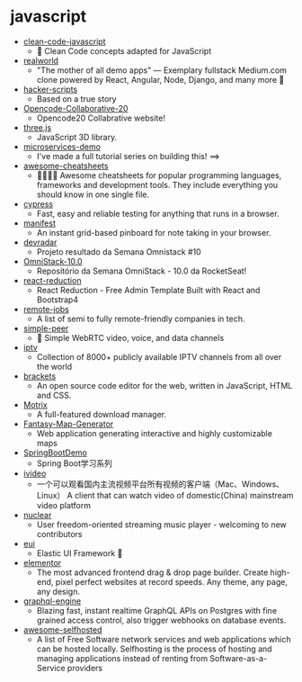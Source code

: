 # javascript
- [clean-code-javascript](https://github.com/ryanmcdermott/clean-code-javascript)
  - 🛁 Clean Code concepts adapted for JavaScript
- [realworld](https://github.com/gothinkster/realworld)
  - "The mother of all demo apps" — Exemplary fullstack Medium.com clone powered by React, Angular, Node, Django, and many more 🏅
- [hacker-scripts](https://github.com/NARKOZ/hacker-scripts)
  - Based on a true story
- [Opencode-Collaborative-20](https://github.com/opencodeiiita/Opencode-Collaborative-20)
  - Opencode20 Collabrative website!
- [three.js](https://github.com/mrdoob/three.js)
  - JavaScript 3D library.
- [microservices-demo](https://github.com/lucaschen/microservices-demo)
  - I've made a full tutorial series on building this! ==>
- [awesome-cheatsheets](https://github.com/LeCoupa/awesome-cheatsheets)
  - 👩‍💻👨‍💻 Awesome cheatsheets for popular programming languages, frameworks and development tools. They include everything you should know in one single file.
- [cypress](https://github.com/cypress-io/cypress)
  - Fast, easy and reliable testing for anything that runs in a browser.
- [manifest](https://github.com/jonathontoon/manifest)
  - An instant grid-based pinboard for note taking in your browser.
- [devradar](https://github.com/filipedeschamps/devradar)
  - Projeto resultado da Semana Omnistack #10
- [OmniStack-10.0](https://github.com/fl4m3x/OmniStack-10.0)
  - Repositório da Semana OmniStack - 10.0 da RocketSeat!
- [react-reduction](https://github.com/reduction-admin/react-reduction)
  - React Reduction - Free Admin Template Built with React and Bootstrap4
- [remote-jobs](https://github.com/remoteintech/remote-jobs)
  - A list of semi to fully remote-friendly companies in tech.
- [simple-peer](https://github.com/feross/simple-peer)
  - 📡 Simple WebRTC video, voice, and data channels
- [iptv](https://github.com/iptv-org/iptv)
  - Collection of 8000+ publicly available IPTV channels from all over the world
- [brackets](https://github.com/adobe/brackets)
  - An open source code editor for the web, written in JavaScript, HTML and CSS.
- [Motrix](https://github.com/agalwood/Motrix)
  - A full-featured download manager.
- [Fantasy-Map-Generator](https://github.com/Azgaar/Fantasy-Map-Generator)
  - Web application generating interactive and highly customizable maps
- [SpringBootDemo](https://github.com/tengj/SpringBootDemo)
  - Spring Boot学习系列
- [ivideo](https://github.com/phobal/ivideo)
  - 一个可以观看国内主流视频平台所有视频的客户端（Mac、Windows、Linux） A client that can watch video of domestic(China) mainstream video platform
- [nuclear](https://github.com/nukeop/nuclear)
  - User freedom-oriented streaming music player - welcoming to new contributors
- [eui](https://github.com/elastic/eui)
  - Elastic UI Framework 🙌
- [elementor](https://github.com/elementor/elementor)
  - The most advanced frontend drag & drop page builder. Create high-end, pixel perfect websites at record speeds. Any theme, any page, any design.
- [graphql-engine](https://github.com/hasura/graphql-engine)
  - Blazing fast, instant realtime GraphQL APIs on Postgres with fine grained access control, also trigger webhooks on database events.
- [awesome-selfhosted](https://github.com/awesome-selfhosted/awesome-selfhosted)
  - A list of Free Software network services and web applications which can be hosted locally. Selfhosting is the process of hosting and managing applications instead of renting from Software-as-a-Service providers
